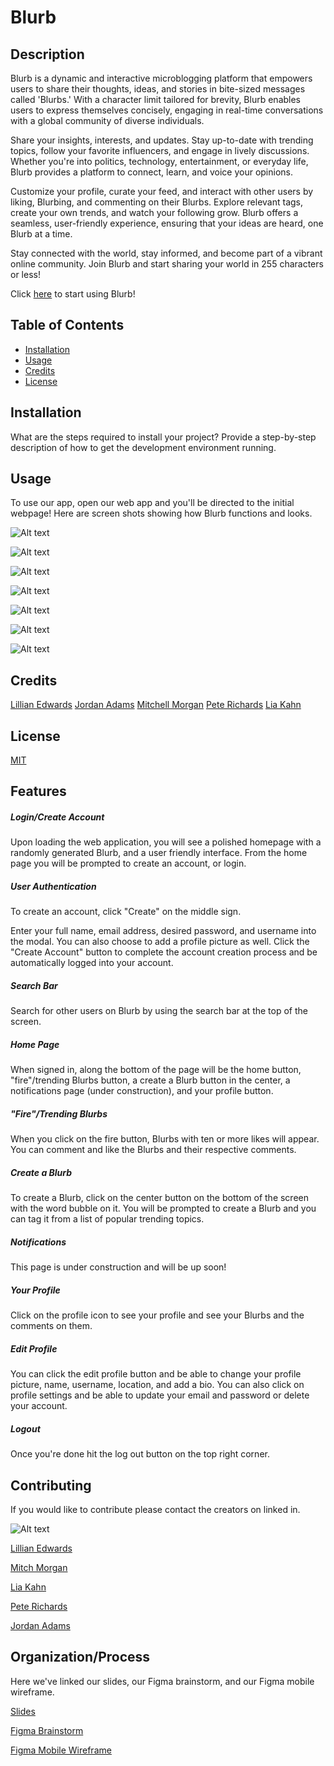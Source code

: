 # Blurb

## Description

Blurb is a dynamic and interactive microblogging platform that empowers users to share their thoughts, ideas, and stories in bite-sized messages called 'Blurbs.' With a character limit tailored for brevity, Blurb enables users to express themselves concisely, engaging in real-time conversations with a global community of diverse individuals.

Share your insights, interests, and updates. Stay up-to-date with trending topics, follow your favorite influencers, and engage in lively discussions. Whether you're into politics, technology, entertainment, or everyday life, Blurb provides a platform to connect, learn, and voice your opinions.

Customize your profile, curate your feed, and interact with other users by liking, Blurbing, and commenting on their Blurbs. Explore relevant tags, create your own trends, and watch your following grow. Blurb offers a seamless, user-friendly experience, ensuring that your ideas are heard, one Blurb at a time.

Stay connected with the world, stay informed, and become part of a vibrant online community. Join Blurb and start sharing your world in 255 characters or less!

Click [here](https://blurb4-web-6d7dbae39646.herokuapp.com/) to start using Blurb!

## Table of Contents

- [Installation](#installation)
- [Usage](#usage)
- [Credits](#credits)
- [License](#license)

## Installation

What are the steps required to install your project? Provide a step-by-step description of how to get the development environment running.

## Usage

To use our app, open our web app and you'll be directed to the initial webpage! Here are screen shots showing how Blurb functions and looks.

![Alt text](./assets/images/login.png)

![Alt text](./assets/images/createAccount.png)

![Alt text](./assets/images/createBlurb.png)

![Alt text](./assets/images/likedComment.png)

![Alt text](./assets/images/profile.png)

![Alt text](./assets/images/editProfile.png)

![Alt text](./assets/images/homePage.png)

## Credits

[Lillian Edwards](https://github.com/lillianedwards)
[Jordan Adams](https://github.com/JMADA257)
[Mitchell Morgan](https://github.com/M1TCH3llM)
[Pete Richards](https://github.com/PRich57)
[Lia Kahn](https://github.com/ljkahn)

## License

[MIT](https://opensource.org/license/mit/)

## Features

##### Login/Create Account
 Upon loading the web application, you will see a polished homepage with a randomly generated Blurb, and a user friendly interface. From the home page you will be prompted to create an account, or login.

##### User Authentication
To create an account, click "Create" on the middle sign.

Enter your full name, email address, desired password, and username into the modal. You can also choose to add a profile picture as well.
Click the "Create Account" button to complete the account creation process and be automatically logged into your account.

##### Search Bar
Search for other users on Blurb by using the search bar at the top of the screen.

##### Home Page
When signed in, along the bottom of the page will be the home button, "fire"/trending Blurbs button, a create a Blurb button in the center, a notifications page (under construction), and your profile button.

##### "Fire"/Trending Blurbs
When you click on the fire button, Blurbs with ten or more likes will appear. You can comment and like the Blurbs and their respective comments.

##### Create a Blurb
To create a Blurb, click on the center button on the bottom of the screen with the word bubble on it. You will be prompted to create a Blurb and you can tag it from a list of popular trending topics.

##### Notifications
This page is under construction and will be up soon!

##### Your Profile
Click on the profile icon to see your profile and see your Blurbs and the comments on them.

##### Edit Profile
You can click the edit profile button and be able to change your profile picture, name, username, location, and add a bio. You can also click on profile settings and be able to update your email and password or delete your account.

##### Logout
Once you're done hit the log out button on the top right corner.

## Contributing

If you would like to contribute please contact the creators on linked in.

![Alt text](./assets/images/squad.png)

[Lillian Edwards](https://www.linkedin.com/in/lillian-edwards63/)

[Mitch Morgan](https://www.linkedin.com/in/mitchell-morgan-0952b1138/)

[Lia Kahn](https://www.linkedin.com/in/lia-kahn/)

[Pete Richards](https://www.linkedin.com/in/peterrichards57)

[Jordan Adams](https://www.linkedin.com/in/jordan-adams-a14602288/)

## Organization/Process

Here we've linked our slides, our Figma brainstorm, and our Figma mobile wireframe.

[Slides](https://www.canva.com/design/DAFzEXjIc1I/-ct3nu6yj8wsMWfL3v8LXA/view)

[Figma Brainstorm](https://www.figma.com/file/veDYK1ciMVqf9YKiKsBoIs/Project-3-Brainstorm?type=whiteboard&t=1m8m0yWbdUm6kpTv-0)

[Figma Mobile Wireframe](https://www.figma.com/file/wGAL8buhdWjddEeLUsIDVR/BlurbMobileWire?type=design&node-id=0-1&mode=design&t=57Hyi1eE0JFzB7rb-0)

